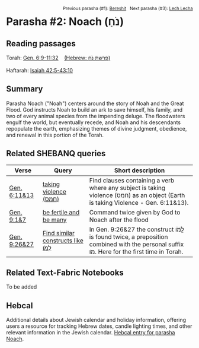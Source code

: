 <span style="float: right;"><sup>Previous parasha (#1): <a href="../01%20-%20Bereshit/README.md#start">Bereshit</a> &nbsp;&nbsp;Next parasha (#3): <a href="../03%20-%20Lech%20Lecha/README.md#start">Lech Lecha</a></sup></span>
# Parasha #2: Noach (נֹחַ) <a name="start"></a> 

## Reading passages

Torah: [Gen. 6:9-11:32](https://www.stepbible.org/?q=version=NASB2020|reference=Gen.6:9-11:32&options=HNVUG) &nbsp;&nbsp; [(Hebrew: פרשת נֹח)](https://tikkun.io/#/p/noach)<br><br>
Haftarah: [Isaiah 42:5-43:10](https://www.stepbible.org/?q=version=NASB2020|reference=Isa.54:1-55:5&options=HNVUG)


## Summary

Parasha Noach ("Noah") centers around the story of Noah and the Great Flood. God instructs Noah to build an ark to save himself, his family, and two of every animal species from the impending deluge. The floodwaters engulf the world, but eventually recede, and Noah and his descendants repopulate the earth, emphasizing themes of divine judgment, obedience, and renewal in this portion of the Torah.

## Related SHEBANQ queries

Verse | Query | Short description
--- | --- | ---
[Gen. 6:11&13](https://www.stepbible.org/?q=version=NASB2020\|reference=Gen.6:11,13&options=HNVUG) | [taking violence (חמס)](https://shebanq.ancient-data.org/hebrew/text?iid=5616&page=1&mr=r&qw=q) | Find clauses containing a verb where any subject is taking violence (חמס) as an object (Earth is taking Violence - Gen. 6:11&13).
[Gen. 9:1&7](https://www.stepbible.org/?q=version=NASB2020\|reference=Gen.9:1,7&options=HNVUG) | [be fertile and be many](https://shebanq.ancient-data.org/hebrew/text?iid=6286&page=1&mr=r&qw=q) | Command twice given by God to Noach after the flood
[Gen. 9:26&27](https://www.stepbible.org/?q=version=NASB2020\|reference=Gen.9:26,27&options=HNVUG)  | [Find similar constructs like לָֽמֹו](https://shebanq.ancient-data.org/hebrew/text?iid=5529&page=1&mr=r&qw=q) | In Gen. 9:26&27 the construct לָֽמֹו is found twice, a preposition combined with the personal suffix מֹו. Here for the first time in Torah.

## Related Text-Fabric Notebooks

To be added

## Hebcal

Additional details about Jewish calendar and holiday information, offering users a resource for tracking Hebrew dates, candle lighting times, and other relevant information in the Jewish calendar. [Hebcal entry for parasha Noach](https://www.hebcal.com/sedrot/noach).

